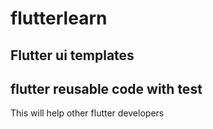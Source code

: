 # flutterlearn
## Flutter ui templates
## flutter reusable code with test

This will help other flutter developers

